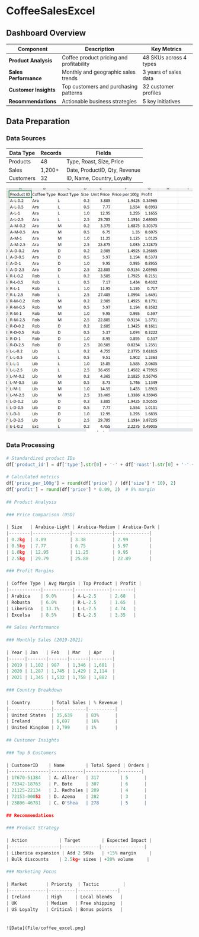 # CoffeeSalesExcel

## Dashboard Overview
| Component | Description | Key Metrics |
|-----------|-------------|-------------|
| **Product Analysis** | Coffee product pricing and profitability | 48 SKUs across 4 types |
| **Sales Performance** | Monthly and geographic sales trends | 3 years of sales data |
| **Customer Insights** | Top customers and purchasing patterns | 32 customer profiles |
| **Recommendations** | Actionable business strategies | 5 key initiatives |

## Data Preparation
### Data Sources
| Data Type | Records | Fields |
|-----------|---------|--------|
| Products | 48 | Type, Roast, Size, Price |
| Sales | 1,200+ | Date, ProductID, Qty, Revenue |
| Customers | 32 | ID, Name, Country, Loyalty |

![Data](File/coffee_excel_model.png)

### Data Processing
```python
# Standardized product IDs
df['product_id'] = df['type'].str[0] + '-' + df['roast'].str[0] + '-' + df['size'].astype(str)

# Calculated metrics
df['price_per_100g'] = round(df['price'] / (df['size'] * 10), 2)
df['profit'] = round(df['price'] * 0.09, 2)  # 9% margin

## Product Analysis

### Price Comparison (USD)

| Size   | Arabica-Light | Arabica-Medium | Arabica-Dark |
|--------|--------------|---------------|-------------|
| 0.2kg  | 3.89         | 3.38          | 2.99        |
| 0.5kg  | 7.77         | 6.75          | 5.97        |
| 1.0kg  | 12.95        | 11.25         | 9.95        |
| 2.5kg  | 29.79        | 25.88         | 22.89       |

### Profit Margins

| Coffee Type | Avg Margin | Top Product | Profit |
|------------|-----------|-------------|--------|
| Arabica    | 9.0%      | A-L-2.5     | 2.68   |
| Robusta    | 6.0%      | R-L-2.5     | 1.65   |
| Liberica   | 13.1%     | L-L-2.5     | 4.74   |
| Excelsa    | 8.5%      | E-L-2.5     | 3.35   |

## Sales Performance

### Monthly Sales (2019-2021)

| Year | Jan   | Feb   | Mar   | Apr    |
|------|-------|-------|-------|--------|
| 2019 | 1,102 | 987   | 1,346 | 1,681  |
| 2020 | 1,287 | 1,745 | 1,429 | 2,114  |
| 2021 | 1,345 | 1,532 | 1,758 | 1,882  |

### Country Breakdown

| Country        | Total Sales | % Revenue |
|----------------|------------|----------|
| United States  | 35,639     | 83%      |
| Ireland        | 6,697      | 16%      |
| United Kingdom | 2,799      | 1%       |

## Customer Insights

### Top 5 Customers

| CustomerID    | Name        | Total Spend | Orders |
|---------------|------------|------------|--------|
| 17670-51384   | A. Allner   | 317        | 5      |
| 73342-18763   | P. Bote     | 307        | 6      |
| 21125-22134   | J. Redholes | 289        | 4      |
| 72153-00052   | D. Azema    | 282        | 3      |
| 23806-46781   | C. O'Shea   | 278        | 5      |

## Recommendations

### Product Strategy

| Action            | Target        | Expected Impact |
|-------------------|--------------|----------------|
| Liberica expansion | Add 2 SKUs   | +15% margin     |
| Bulk discounts    | 2.5kg+ sizes | +20% volume     |

### Marketing Focus

| Market       | Priority  | Tactic         |
|--------------|----------|---------------|
| Ireland      | High     | Local blends   |
| UK           | Medium   | Free shipping  |
| US Loyalty   | Critical | Bonus points   |


![Data](File/coffee_excel.png)
